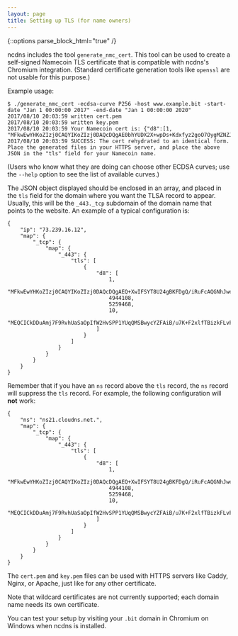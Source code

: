 ```yaml
---
layout: page
title: Setting up TLS (for name owners)
---
```


{::options parse_block_html="true" /}

ncdns includes the tool `generate_nmc_cert`.  This tool can be used to create a self-signed Namecoin TLS certificate that is compatible with ncdns's Chromium integration.  (Standard certificate generation tools like `openssl` are not usable for this purpose.)

Example usage:

~~~
$ ./generate_nmc_cert -ecdsa-curve P256 -host www.example.bit -start-date "Jan 1 00:00:00 2017" -end-date "Jan 1 00:00:00 2020"
2017/08/10 20:03:59 written cert.pem
2017/08/10 20:03:59 written key.pem
2017/08/10 20:03:59 Your Namecoin cert is: {"d8":[1, "MFkwEwYHKoZIzj0CAQYIKoZIzj0DAQcDQgAE0bhYUDX2X+wpDs+Kdxfyz2goO7OygMZNZJStfBCOeJCA/LZnOvK2tkjIyMR+6cpG0o+GM74ALtwOdzdCBjL61w==",4944096,5259456,10,"MEUCIEdBFF9QqgIi64BM4XY1G3Fd9M2MgGdcYHsJzANhcxwwAiEAx/IqQR10fPia/d13z9EwHAgbilBM3kZCsW3LxnC3qqc="]}
2017/08/10 20:03:59 SUCCESS: The cert rehydrated to an identical form.  Place the generated files in your HTTPS server, and place the above JSON in the "tls" field for your Namecoin name.
~~~

(Users who know what they are doing can choose other ECDSA curves; use the `--help` option to see the list of available curves.)

The JSON object displayed should be enclosed in an array, and placed in the `tls` field for the domain where you want the TLSA record to appear.  Usually, this will be the `_443._tcp` subdomain of the domain name that points to the website.  An example of a typical configuration is:

~~~
{
    "ip": "73.239.16.12", 
    "map": {
        "_tcp": {
            "map": {
                "_443": {
                    "tls": [
                        {
                            "d8": [
                                1, 
                                "MFkwEwYHKoZIzj0CAQYIKoZIzj0DAQcDQgAEQ+XwIFSYT8U24gBKFDgQ/iRuFcAQGNhJweooIRYw5G9TtAJJ2CyTHWNsfbq+5c6LZ7fErMOdIXHQhHbP68dnZA==", 
                                4944108, 
                                5259468, 
                                10, 
                                "MEQCICkDDuAmj7F9RvhUaSaOpIfW2HvSPP1YUqQMSBwycYZFAiB/u7K+F2xlfTBizkFLvFPiRfj2oFqttaXBZzO/UKewPw=="
                            ]
                        }
                    ]
                }
            }
        }
    }
}
~~~

Remember that if you have an `ns` record above the `tls` record, the `ns` record will suppress the `tls` record.  For example, the following configuration will **not** work:

~~~
{
    "ns": "ns21.cloudns.net.",
    "map": {
        "_tcp": {
            "map": {
                "_443": {
                    "tls": [
                        {
                            "d8": [
                                1, 
                                "MFkwEwYHKoZIzj0CAQYIKoZIzj0DAQcDQgAEQ+XwIFSYT8U24gBKFDgQ/iRuFcAQGNhJweooIRYw5G9TtAJJ2CyTHWNsfbq+5c6LZ7fErMOdIXHQhHbP68dnZA==", 
                                4944108, 
                                5259468, 
                                10, 
                                "MEQCICkDDuAmj7F9RvhUaSaOpIfW2HvSPP1YUqQMSBwycYZFAiB/u7K+F2xlfTBizkFLvFPiRfj2oFqttaXBZzO/UKewPw=="
                            ]
                        }
                    ]
                }
            }
        }
    }
}
~~~

The `cert.pem` and `key.pem` files can be used with HTTPS servers like Caddy, Nginx, or Apache, just like for any other certificate.

Note that wildcard certificates are not currently supported; each domain name needs its own certificate.

You can test your setup by visiting your `.bit` domain in Chromium on Windows when ncdns is installed.
